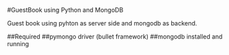 #GuestBook using Python and MongoDB

Guest book using pyhton as server side and mongodb as backend.

##Required
##pymongo driver (bullet framework)
##mongodb installed and running
